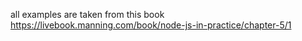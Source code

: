 all examples are taken from this book 
https://livebook.manning.com/book/node-js-in-practice/chapter-5/1